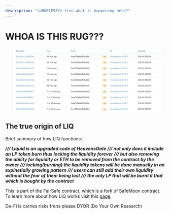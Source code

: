 ```yaml
---
description: "\U0001F937‍♂️ fren what is happening here?"
---
```


# WHOA IS THIS RUG???

![What are these transactions dev?](.gitbook/assets/image%20%282%29.png)

## The true origin of LIQ

Brief summary of how LIQ functions:

_**/// Liquid is an upgraded code of HeavensGate /// not only does it include an LP token burn thus locking the liquidity forever /// but also removing the ability for liquidity or ETH to be removed from the contract by the owner /// locking\(burning\) the liquidity tokens will be done manuelly in an expinetially growing pattern /// users can still add their own liquidity without the fear of them being lost /// the only LP that will be burnt it that which is bought by the contract**_

This is part of the FairSafe contract, which is a fork of SafeMoon contract. To learn more about how LIQ works visit this [page](https://etherscan.io/address/0x72ca0501427bb8f089c1c4f767cb17d017e803a9#code).

De-Fi is carries risks frens please DYOR \(Do Your Own Research\)



